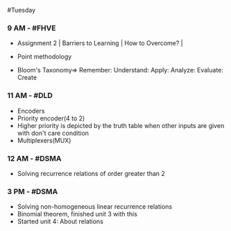 #Tuesday 
### 9 AM - #FHVE 
- Assignment 2
| Barriers to Learning | How to Overcome? |


- Point methodology
- Bloom's Taxonomy=> Remember: Understand: Apply: Analyze: Evaluate: Create

### 11 AM - #DLD 
- Encoders
- Priority encoder(4 to 2)
- Higher priority is depicted by the truth table when other inputs are given with don't care condition
- Multiplexers(MUX)

### 12 AM - #DSMA 
- Solving recurrence relations of order greater than 2

### 3 PM - #DSMA 
- Solving non-homogeneous linear recurrence relations 
- Binomial theorem, finished unit 3 with this
- Started unit 4: About relations




